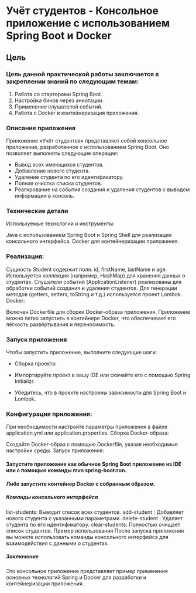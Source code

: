 # Учёт студентов - Консольное приложение с использованием Spring Boot и Docker
## Цель
### Цель данной практической работы заключается в закреплении знаний по следующим темам:

1. Работа со стартерами Spring Boot.
2. Настройка бинов через аннотации.
3. Применение слушателей событий.
4. Работа с Docker и контейнеризация приложения.

### Описание приложения
Приложение «Учёт студентов» представляет собой консольное приложение, разработанное с использованием Spring Boot. Оно позволяет выполнять следующие операции:

* Вывод всех имеющихся студентов.
* Добавление нового студента.
* Удаление студента по его идентификатору.
* Полная очистка списка студентов.
* Реагирование на события создания и удаления студентов с выводом информации в консоль.

### Технические детали
Используемые технологии и инструменты:

Java с использованием Spring Boot и Spring Shell для реализации консольного интерфейса.
Docker для контейнеризации приложения.
### Реализация:

Сущность Student содержит поля: id, firstName, lastName и age.
Используется коллекция (например, HashMap) для хранения данных о студентах.
Слушатели событий (ApplicationListener) реализованы для обработки событий создания и удаления студентов.
Для генерации методов (getters, setters, toString и т.д.) используется проект Lombok.
Docker:

Включен Dockerfile для сборки Docker-образа приложения.
Приложение можно легко запустить в контейнере Docker, что обеспечивает его лёгкость развёртывания и переносимость.

### Запуск приложения
Чтобы запустить приложение, выполните следующие шаги:

* Cборка проекта:

* Импортируйте проект в вашу IDE или скачайте его с помощью Spring Initializr.
* Убедитесь, что в проекте настроены зависимости для Spring Boot и Lombok.
### Конфигурация приложения:

При необходимости настройте параметры приложения в файле application.yml или application.properties.
Сборка Docker-образа:

Создайте Docker-образ с помощью Dockerfile, указав необходимые настройки среды.
Запуск приложения:

#### Запустите приложение как обычное Spring Boot приложение из IDE или с помощью команды mvn spring-boot:run.
#### Либо запустите контейнер Docker с собранным образом.
##### Команды консольного интерфейса
list-students: Выводит список всех студентов.
add-student <firstName> <lastName> <age>: Добавляет нового студента с указанными параметрами.
delete-student <id>: Удаляет студента по его идентификатору.
clear-students: Полностью очищает список студентов.
Пример использования
После запуска приложения вы можете использовать команды консольного интерфейса для взаимодействия с данными о студентах.

##### Заключение
Это консольное приложение представляет пример применения основных технологий Spring и Docker для разработки и контейнеризации приложения.
